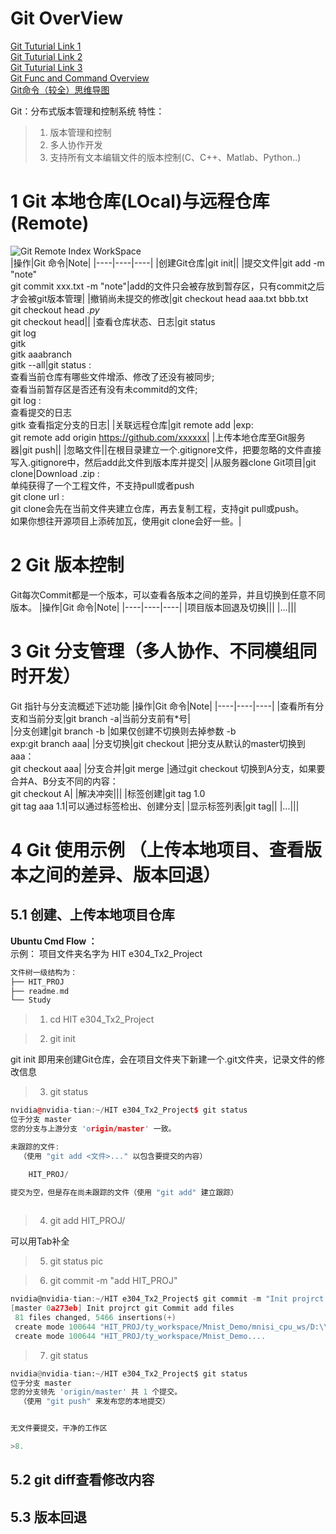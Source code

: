 # Git OverView
[Git Tuturial Link 1](https://pdai.tech/md/devops/tool/tool-git.html)    
[Git Tuturial Link 2](https://pdai.tech/md/devops/tool/tool-git.html)   
[Git Tuturial Link 3](https://pdai.tech/md/devops/tool/tool-git.html)   
[Git Func and Command Overview](https://blog.csdn.net/huwh_/article/details/78505565)  
[Git命令（较全）思维导图](https://img-blog.csdn.net/20171111113313194?watermark/2/text/aHR0cDovL2Jsb2cuY3Nkbi5uZXQvaHV3aF8=/font/5a6L5L2T/fontsize/400/fill/I0JBQkFCMA==/dissolve/70/gravity/SouthEast)   


Git：分布式版本管理和控制系统
特性：
>1. 版本管理和控制
>2. 多人协作开发
>3. 支持所有文本编辑文件的版本控制(C、C++、Matlab、Python..)

# 1 Git 本地仓库(LOcal)与远程仓库(Remote)
![Git Remote Index WorkSpace](https://img-blog.csdn.net/20171111113251312?watermark/2/text/aHR0cDovL2Jsb2cuY3Nkbi5uZXQvaHV3aF8=/font/5a6L5L2T/fontsize/400/fill/I0JBQkFCMA==/dissolve/70/gravity/SouthEast)  
|操作|Git 命令|Note|
|----|----|----|
|创建Git仓库|git init||
|提交文件|git add -m "note"<br>git commit xxx.txt -m "note"|add的文件只会被存放到暂存区，只有commit之后才会被git版本管理|
|撤销尚未提交的修改|git checkout head aaa.txt bbb.txt<br>git checkout head *.py*<br>git checkout head||
|查看仓库状态、日志|git status<br>git log<br>gitk<br>gitk aaabranch<br>gitk --all|git status :<br>查看当前仓库有哪些文件增添、修改了还没有被同步;<br>查看当前暂存区是否还有没有未commitd的文件;<br>git log : <br>查看提交的日志<br>gitk 查看指定分支的日志|
|关联远程仓库|git remote add <name> <url>|exp:<br>git remote add origin https://github.com/xxxxxx|
|上传本地仓库至Git服务器|git push||
|忽略文件||在根目录建立一个.gitignore文件，把要忽略的文件直接写入.gitignore中，然后add此文件到版本库并提交|
|从服务器clone Git项目|git clone|Download .zip :<br>单纯获得了一个工程文件，不支持pull或者push<br>git clone url :<br>git clone会先在当前文件夹建立仓库，再去复制工程，支持git pull或push。<br>如果你想往开源项目上添砖加瓦，使用git clone会好一些。|
# 2 Git 版本控制
Git每次Commit都是一个版本，可以查看各版本之间的差异，并且切换到任意不同版本。
|操作|Git 命令|Note|
|----|----|----|
|项目版本回退及切换|||
|...|||

# 3 Git 分支管理（多人协作、不同模组同时开发）

Git 指针与分支流概述下述功能
|操作|Git 命令|Note|
|----|----|----|
|查看所有分支和当前分支|git branch -a|当前分支前有*号|	
|分支创建|git branch -b <new-branch-name>|如果仅创建不切换则去掉参数 -b<br>exp:git branch aaa|
|分支切换|git checkout <branch name>|把分支从默认的master切换到aaa：<br>git checkout aaa|
|分支合并|git merge <branch-name>|通过git checkout 切换到A分支，如果要合并A、B分支不同的内容：<br>git checkout A<git merge B>|
|解决冲突|||
|标签创建|git tag 1.0<br>git tag  aaa 1.1|可以通过标签检出、创建分支|
|显示标签列表|git tag||
|...|||

# 4 Git 使用示例 （上传本地项目、查看版本之间的差异、版本回退）
## 5.1 创建、上传本地项目仓库
**Ubuntu Cmd Flow ：**  
示例：
项目文件夹名字为 HIT e304_Tx2_Project
```C++
文件树一级结构为：  
├── HIT_PROJ  
├── readme.md  
└── Study  
```

>1. cd HIT e304_Tx2_Project  


>2. git init  


git init 即用来创建Git仓库，会在项目文件夹下新建一个.git文件夹，记录文件的修改信息
>3. git status
```C++
nvidia@nvidia-tian:~/HIT e304_Tx2_Project$ git status
位于分支 master
您的分支与上游分支 'origin/master' 一致。

未跟踪的文件:
  （使用 "git add <文件>..." 以包含要提交的内容）

	HIT_PROJ/

提交为空，但是存在尚未跟踪的文件（使用 "git add" 建立跟踪）
 
```

>4. git add HIT_PROJ/

可以用Tab补全

>5. git status
pic

>6. git commit -m "add HIT_PROJ"
```C
nvidia@nvidia-tian:~/HIT e304_Tx2_Project$ git commit -m "Init projrct git Commit add files"
[master 0a273eb] Init projrct git Commit add files
 81 files changed, 5466 insertions(+)
 create mode 100644 "HIT_PROJ/ty_workspace/Mnist_Demo/mnisi_cpu_ws/D:\\python\\minist/MNIST/processed/test.pt"
 create mode 100644 "HIT_PROJ/ty_workspace/Mnist_Demo....
```

>7. git status
```python
nvidia@nvidia-tian:~/HIT e304_Tx2_Project$ git status
位于分支 master
您的分支领先 'origin/master' 共 1 个提交。
  （使用 "git push" 来发布您的本地提交）


无文件要提交，干净的工作区

>8.

```
## 5.2 git diff查看修改内容

## 5.3 版本回退
